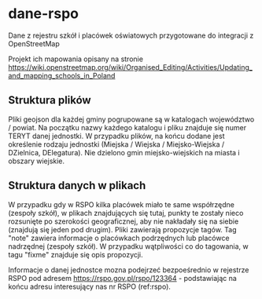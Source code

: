# dane-rspo
Dane z rejestru szkół i placówek oświatowych przygotowane do integracji z OpenStreetMap

Projekt ich mapowania opisany na stronie https://wiki.openstreetmap.org/wiki/Organised_Editing/Activities/Updating_and_mapping_schools_in_Poland

## Struktura plików
Pliki geojson dla każdej gminy pogrupowane są w katalogach województwo / powiat.
Na początku nazwy każdego katalogu i pliku znajduje się numer TERYT danej jednostki. W przypadku plików, na końcu dodane jest określenie rodzaju jednostki (Miejska / Wiejska / Miejsko-Wiejska / DZielnica, DElegatura). Nie dzielono gmin miejsko-wiejskich na miasta i obszary wiejskie.

## Struktura danych w plikach
W przypadku gdy w RSPO kilka placówek miało te same współrzędne (zespoły szkół), w plikach znajdujących się tutaj, punkty te zostały nieco rozsunięte po szerokości geograficznej, aby nie nakładały się na siebie (znajdują się jeden pod drugim).
Pliki zawierają propozycje tagów. Tag "note" zawiera informacje o placówkach podrzędnych lub placówce nadrzędnej (zespoły szkół).
W przypadku wątpliwości co do tagowania, w tagu "fixme" znajduje się opis propozycji.

Informacje o danej jednostce mozna podejrzeć bezpoeśrednio w rejestrze RSPO pod adresem https://rspo.gov.pl/rspo/123364 - podstawiając na końcu adresu interesujący nas nr RSPO (ref:rspo).
